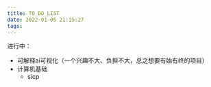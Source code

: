 ```yaml
---
title: TO_DO_LIST
date: 2022-01-05 21:15:27
tags:
---
```


进行中：
- 可解释ai可视化（一个兴趣不大、负担不大，总之想要有始有终的项目）
- 计算机基础
    - sicp
